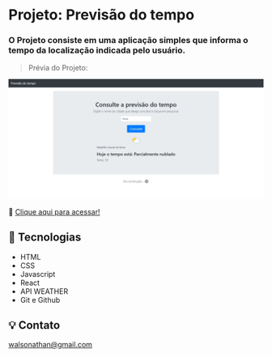 # Projeto: Previsão do tempo

### O Projeto consiste em uma aplicação simples que informa o tempo da localização indicada pelo usuário.

> Prévia do Projeto:

![imagem](.github/preview.JPG)

🔗 [Clique aqui para acessar!](https://dabliuene.github.io/consulta-tempo/)

## 🧰 Tecnologias

- HTML
- CSS
- Javascript
- React
- API WEATHER
- Git e Github

## 💡 Contato

walsonathan@gmail.com
